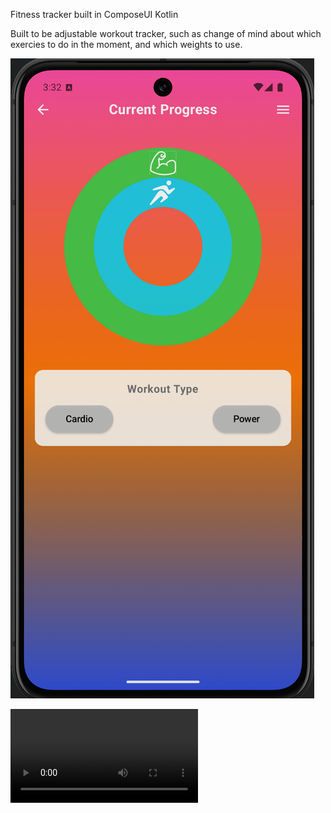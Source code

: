 Fitness tracker built in ComposeUI Kotlin

Built to be adjustable workout tracker, such as change of mind about which exercies to do in the moment, and which weights to use.

![alt text](https://github.com/ohmzi/FitnessTracker/blob/main/Fitness%20Tracker%20App.png)

![alt text](https://github.com/ohmzi/FitnessTracker/blob/main/Fitness%20Tracker%20App%20recording.mp4)
